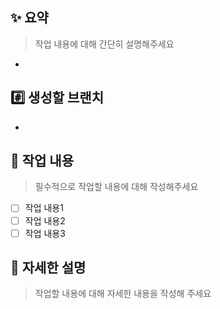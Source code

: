 ## ✨ 요약

> 작업 내용에 대해 간단히 설명해주세요

-

## #️⃣ 생성할 브랜치

-

## 🔨 작업 내용

> 필수적으로 작업할 내용에 대해 작성해주세요

- [ ] 작업 내용1
- [ ] 작업 내용2
- [ ] 작업 내용3

## 📝 자세한 설명

> 작업할 내용에 대해 자세한 내용을 작성해 주세요
